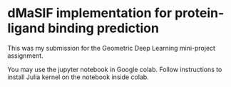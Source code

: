 # dMaSIF implementation for protein-ligand binding prediction

This was my submission for the Geometric Deep Learning mini-project assignment.

You may use the jupyter notebook in Google colab. Follow instructions to install Julia kernel on the notebook inside colab.
 
